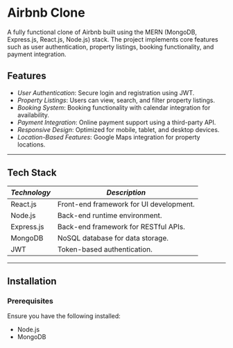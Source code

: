 # Airbnb Clone  

A fully functional clone of Airbnb built using the MERN (MongoDB, Express.js, React.js, Node.js) stack. The project implements core features such as user authentication, property listings, booking functionality, and payment integration.

## Features  
- *User Authentication*: Secure login and registration using JWT.  
- *Property Listings*: Users can view, search, and filter property listings.  
- *Booking System*: Booking functionality with calendar integration for availability.  
- *Payment Integration*: Online payment support using a third-party API.  
- *Responsive Design*: Optimized for mobile, tablet, and desktop devices.  
- *Location-Based Features*: Google Maps integration for property locations.

---

## Tech Stack  

| *Technology* | *Description*                       |  
|-----------------|---------------------------------------|  
| React.js        | Front-end framework for UI development.|  
| Node.js         | Back-end runtime environment.        |  
| Express.js      | Back-end framework for RESTful APIs. |  
| MongoDB         | NoSQL database for data storage.     |  
| JWT             | Token-based authentication.          |  

---

## Installation  

### Prerequisites  
Ensure you have the following installed:  
- Node.js  
- MongoDB
